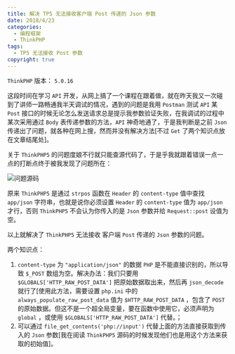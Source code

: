```yaml
---
title: 解决 TP5 无法接收客户端 Post 传递的 Json 参数
date: 2018/4/23
categories:
  - 编程框架
  - ThinkPHP
tags:
  - TP5 无法接收 Post 参数
copyright: true
---
```


`ThinkPHP` 版本： `5.0.16`

这段时间在学习 `API` 开发，从网上搞了一个课程在跟着做，就在昨天我又一次碰到了讲师一路畅通我半天调试的情况，遇到的问题是我用 `Postman` 测试 `API` 某 `Post` 接口的时候无论怎么发送请求总是提示我参数验证失败，在我调试的过程中某次采用通过 `Body` 表传递参数的方法，`API` 神奇地通了，于是我判断是之前 `Json` 传递出了问题，就各种在网上搜，然而并没有解决方法[不过 `Get` 了两个知识点放在文章结尾处]。

关于 `ThinkPHP5` 的问题度娘不行就只能查源代码了，于是乎我就跟着错误一点一点的打断点终于被我发现了问题所在：

![问题源码][1]

原来 `ThinkPHP5` 是通过 `strpos` 函数在 `Header` 的 `content-type` 值中查找 `app/json` 字符串，也就是说你必须设置 `Header` 的 `content-type` 值为 `app/json` 才行，否则 `ThinkPHP5` 不会认为你传入的是 `Json` 参数并给 `Request::post` 设值为空。

以上就解决了 `ThinkPHP5` 无法接收 客户端 `Post` 传递的 `Json` 参数的问题。

两个知识点：

1. `content-type` 为 `"application/json"` 的数据 `PHP` 是不能直接识别的，所以导致 `$_POST` 数组为空。解决办法：我们只要用 `$GLOBALS['HTTP_RAW_POST_DATA']` 把原始数据取出来，然后再 `json_decode` 就行了[使用此方法，需要设置 `php.ini` 中的`always_populate_raw_post_data` 值为 `$HTTP_RAW_POST_DATA` ，包含了 `POST` 的原始数据。但这不是一个超全局变量，要在函数中使用它，必须声明为 `global` ，或使用 `$GLOBALS['HTTP_RAW_POST_DATA']` 代替。；
2. 可以通过 `file_get_contents('php://input')` 代替上面的方法直接获取到传入的 `Json` 参数[我在阅读 `ThinkPHP5` 源码的时候发现他们也是用这个方法来获取的初始值]。

[1]: https://img.blanc.site/wiki/img/12.png